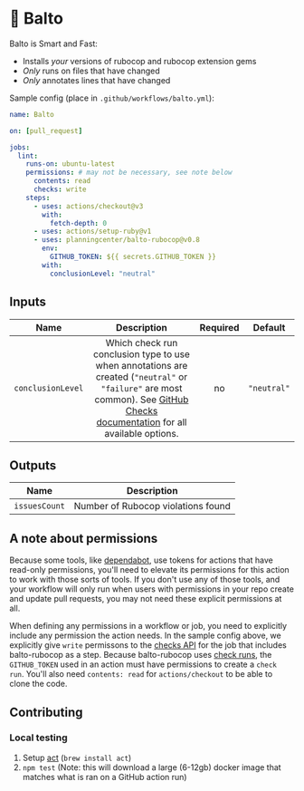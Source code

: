 # 🐺 Balto

Balto is Smart and Fast:

* Installs _your_ versions of rubocop and rubocop extension gems
* _Only_ runs on files that have changed
* _Only_ annotates lines that have changed

Sample config (place in `.github/workflows/balto.yml`):

```yaml
name: Balto

on: [pull_request]

jobs:
  lint:
    runs-on: ubuntu-latest
    permissions: # may not be necessary, see note below
      contents: read
      checks: write
    steps:
      - uses: actions/checkout@v3
        with:
          fetch-depth: 0
      - uses: actions/setup-ruby@v1
      - uses: planningcenter/balto-rubocop@v0.8
        env:
          GITHUB_TOKEN: ${{ secrets.GITHUB_TOKEN }}
        with:
          conclusionLevel: "neutral"
```

## Inputs

| Name | Description | Required | Default |
|:-:|:-:|:-:|:-:|
| `conclusionLevel` | Which check run conclusion type to use when annotations are created (`"neutral"` or `"failure"` are most common). See [GitHub Checks documentation](https://developer.github.com/v3/checks/runs/#parameters) for all available options.  | no | `"neutral"` |

## Outputs

| Name | Description |
|:-:|:-:|
| `issuesCount` | Number of Rubocop violations found |

## A note about permissions

Because some tools, like [dependabot](https://github.com/dependabot), use tokens for actions that have read-only permissions, you'll need to elevate its permissions for this action to work with those sorts of tools. If you don't use any of those tools, and your workflow will only run when users with permissions in your repo create and update pull requests, you may not need these explicit permissions at all.

When defining any permissions in a workflow or job, you need to explicitly include any permission the action needs. In the sample config above, we explicitly give `write` permissons to the [checks API](https://docs.github.com/en/rest/checks/runs) for the job that includes balto-rubocop as a step. Because balto-rubocop uses [check runs](https://docs.github.com/en/rest/guides/getting-started-with-the-checks-api), the `GITHUB_TOKEN` used in an action must have permissions to create a `check run`. You'll also need `contents: read` for `actions/checkout` to be able to clone the code.

## Contributing

### Local testing

1. Setup [act](https://github.com/nektos/act) (`brew install act`)
2. `npm test` (Note: this will download a large (6-12gb) docker image that
   matches what is ran on a GitHub action run)
